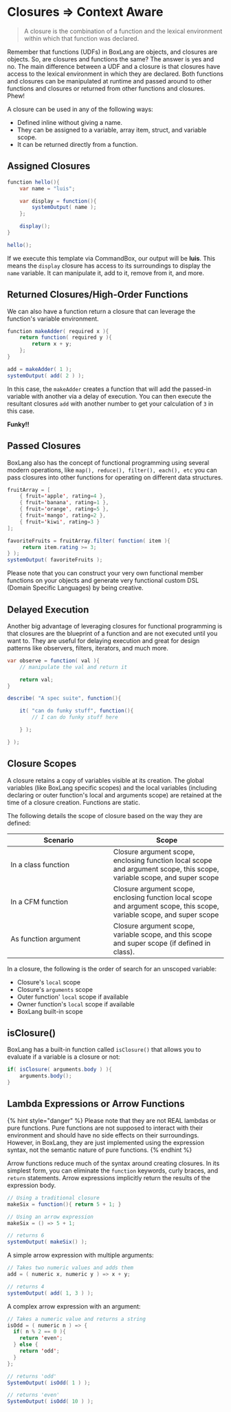 # Closures => Context Aware

> A closure is the combination of a function and the lexical environment within which that function was declared.

Remember that functions (UDFs) in BoxLang are objects, and closures are objects. So, are closures and functions the same? The answer is yes and no. The main difference between a UDF and a closure is that closures have access to the lexical environment in which they are declared. Both functions and closures can be manipulated at runtime and passed around to other functions and closures or returned from other functions and closures. Phew!

A closure can be used in any of the following ways:

* Defined inline without giving a name.
* They can be assigned to a variable, array item, struct, and variable scope.
* It can be returned directly from a function.

## Assigned Closures

```java
function hello(){
    var name = "luis";

    var display = function(){
        systemOutput( name );
    };

    display();
}

hello();
```

If we execute this template via CommandBox, our output will be **luis**. This means the `display` closure has access to its surroundings to display the `name` variable. It can manipulate it, add to it, remove from it, and more.

## Returned Closures/High-Order Functions

We can also have a function return a closure that can leverage the function's variable environment.

```java
function makeAdder( required x ){
    return function( required y ){
        return x + y;
    };
}

add = makeAdder( 1 );
systemOutput( add( 2 ) );
```

In this case, the `makeAdder` creates a function that will add the passed-in variable with another via a delay of execution. You can then execute the resultant closures `add` with another number to get your calculation of `3` in this case.

**Funky!!**

## Passed Closures

BoxLang also has the concept of functional programming using several modern operations, like `map(), reduce(), filter(), each(), etc` you can pass closures into other functions for operating on different data structures.

```java
fruitArray = [
    { fruit='apple', rating=4 },
    { fruit='banana', rating=1 },
    { fruit='orange', rating=5 },
    { fruit='mango', rating=2 },
    { fruit='kiwi', rating=3 }
];

favoriteFruits = fruitArray.filter( function( item ){
     return item.rating >= 3;
} );
systemOutput( favoriteFruits );
```

Please note that you can construct your very own functional member functions on your objects and generate very functional custom DSL (Domain Specific Languages) by being creative.

## Delayed Execution

Another big advantage of leveraging closures for functional programming is that closures are the blueprint of a function and are not executed until you want to. They are useful for delaying execution and great for design patterns like observers, filters, iterators, and much more.

```java
var observe = function( val ){
    // manipulate the val and return it

    return val;
}

describe( "A spec suite", function(){

    it( "can do funky stuff", function(){
        // I can do funky stuff here

    } );

} );
```

## Closure Scopes

A closure retains a copy of variables visible at its creation. The global variables (like BoxLang specific scopes) and the local variables (including declaring or outer function's local and arguments scope) are retained at the time of a closure creation. Functions are static.

The following details the scope of closure based on the way they are defined:

<table><thead><tr><th width="223">Scenario</th><th>Scope</th></tr></thead><tbody><tr><td>In a class function</td><td>Closure argument scope, enclosing function local scope and argument scope, this scope, variable scope, and super scope</td></tr><tr><td>In a CFM function</td><td>Closure argument scope, enclosing function local scope and argument scope, this scope, variable scope, and super scope</td></tr><tr><td>As function argument</td><td>Closure argument scope, variable scope, and this scope and super scope (if defined in class).</td></tr></tbody></table>

In a closure, the following is the order of search for an unscoped variable:

* Closure's `local` scope
* Closure's `arguments` scope
* Outer function' `local` scope if available
* Owner function's `local` scope if available
* BoxLang built-in scope

## isClosure()

BoxLang has a built-in function called `isClosure()` that allows you to evaluate if a variable is a closure or not:

```java
if( isClosure( arguments.body ) ){
    arguments.body();
}
```

## Lambda Expressions or Arrow Functions

{% hint style="danger" %}
Please note that they are not REAL lambdas or pure functions. Pure functions are not supposed to interact with their environment and should have no side effects on their surroundings. However, in BoxLang, they are just implemented using the expression syntax, not the semantic nature of pure functions.
{% endhint %}

Arrow functions reduce much of the syntax around creating closures. In its simplest form, you can eliminate the `function` keywords, curly braces, and `return` statements. Arrow expressions implicitly return the results of the expression body.

```java
// Using a traditional closure
makeSix = function(){ return 5 + 1; }

// Using an arrow expression
makeSix = () => 5 + 1;

// returns 6
systemOutput( makeSix() );
```

A simple arrow expression with multiple arguments:

```java
// Takes two numeric values and adds them
add = ( numeric x, numeric y ) => x + y;

// returns 4
systemOutput( add( 1, 3 ) );
```

A complex arrow expression with an argument:

```java
// Takes a numeric value and returns a string
isOdd = ( numeric n ) => {
  if( n % 2 == 0 ){
    return 'even';
  } else {
    return 'odd';
  }
};

// returns 'odd'
SystemOutput( isOdd( 1 ) );

// returns 'even'
SystemOutput( isOdd( 10 ) );
```
